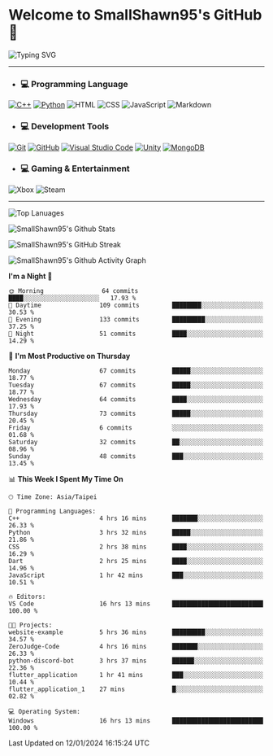 # Welcome to SmallShawn95's GitHub 👋

![Typing SVG](https://readme-typing-svg.demolab.com/?lines=print("Hello,+world");cout+>>+"Hello,+world!";console.log("Hello,+world!")&center=true&vCenter=true&size=22&random=true)

***
<!-- https://shields.io/, https://simpleicons.org/ -->
* ### 💻 Programming Language
[![C++](https://img.shields.io/badge/-C++-00599C?style=flat-square&logo=cplusplus)](https://cplusplus.com/)
[![Python](https://img.shields.io/badge/-Python-3776AB?style=flat-square&logo=python&logoColor=white)](https://www.python.org/)
![HTML](https://img.shields.io/badge/-HTML-E34F26?style=flat-square&logo=html5&logoColor=white)
![CSS](https://img.shields.io/badge/-CSS-1572B6?style=flat-square&logo=css3)
![JavaScript](https://img.shields.io/badge/-JavaScript-F7DF1E?style=flat-square&logo=javascript&logoColor=white)
![Markdown](https://img.shields.io/badge/-Markdown-000000?style=flat-square&logo=markdown)
* ### 💻 Development Tools
[![Git](https://img.shields.io/badge/-Git-f05032?style=flat-square&logo=git&logoColor=white)](https://git-scm.com/)
[![GitHub](https://img.shields.io/badge/-GitHub-181717?style=flat-square&logo=github)](https://github.com/)
[![Visual Studio Code](https://img.shields.io/badge/-Visual%20Studio%20Code-007ACC?style=flat-square&logo=visualstudiocode)](https://code.visualstudio.com/)
[![Unity](https://img.shields.io/badge/-Unity-000000?style=flat-square&logo=unity)](https://unity.com/)
[![MongoDB](https://img.shields.io/badge/-MongoDB-47A248?style=flat-square&logo=mongodb&logoColor=white)](https://www.mongodb.com/)
* ### 💻 Gaming & Entertainment
![Xbox](https://img.shields.io/badge/-Xbox-107C10?style=flat-square&logo=xbox)
![Steam](https://img.shields.io/badge/-Steam-000000?style=flat-square&logo=steam)
***
<!-- ![GitHub User's Stars](https://img.shields.io/github/stars/smallshawn95?color=orange&label=Stars&labelColor=yellow) -->
<!-- ![GitHub Followers](https://img.shields.io/github/followers/smallshawn95?color=orange&label=Followers&labelColor=FFDBAC) -->

![Top Lanuages](https://github-readme-stats.vercel.app/api/top-langs/?username=smallshawn95&theme=holi&layout=donut&size_weight=0.5&count_weight=0.5&exclude_repo=smallshawn95.github.io)

![SmallShawn95's Github Stats](https://github-readme-stats.vercel.app/api?username=smallshawn95&theme=holi&show_icons=true)

![SmallShawn95's GitHub Streak](https://streak-stats.demolab.com/?user=smallshawn95&theme=holi-theme&date_format=M%20j%5B%2C%20Y%5D)

![SmallShawn95's Github Activity Graph](https://github-readme-activity-graph.vercel.app/graph?username=smallshawn95&theme=tokyo-night)

<!-- ![SmallShawn95's WakaTime Stats](https://github-readme-stats.vercel.app/api/wakatime?username=smallshawn95) -->
<!-- ![Repositorie Card](https://github-readme-stats.vercel.app/api/pin/?username=smallshawn95&repo=Python-Discord-Bot-Course&theme=holi) -->
<!-- ![Repositorie Card](https://github-readme-stats.vercel.app/api/pin/?username=smallshawn95&repo=ZeroJudge-Code&theme=holi) -->

<!--START_SECTION:waka-->
**I'm a Night 🦉** 

```text
🌞 Morning                64 commits          ████░░░░░░░░░░░░░░░░░░░░░   17.93 % 
🌆 Daytime                109 commits         ████████░░░░░░░░░░░░░░░░░   30.53 % 
🌃 Evening                133 commits         █████████░░░░░░░░░░░░░░░░   37.25 % 
🌙 Night                  51 commits          ████░░░░░░░░░░░░░░░░░░░░░   14.29 % 
```
📅 **I'm Most Productive on Thursday** 

```text
Monday                   67 commits          █████░░░░░░░░░░░░░░░░░░░░   18.77 % 
Tuesday                  67 commits          █████░░░░░░░░░░░░░░░░░░░░   18.77 % 
Wednesday                64 commits          ████░░░░░░░░░░░░░░░░░░░░░   17.93 % 
Thursday                 73 commits          █████░░░░░░░░░░░░░░░░░░░░   20.45 % 
Friday                   6 commits           ░░░░░░░░░░░░░░░░░░░░░░░░░   01.68 % 
Saturday                 32 commits          ██░░░░░░░░░░░░░░░░░░░░░░░   08.96 % 
Sunday                   48 commits          ███░░░░░░░░░░░░░░░░░░░░░░   13.45 % 
```


📊 **This Week I Spent My Time On** 

```text
🕑︎ Time Zone: Asia/Taipei

💬 Programming Languages: 
C++                      4 hrs 16 mins       ███████░░░░░░░░░░░░░░░░░░   26.33 % 
Python                   3 hrs 32 mins       █████░░░░░░░░░░░░░░░░░░░░   21.86 % 
CSS                      2 hrs 38 mins       ████░░░░░░░░░░░░░░░░░░░░░   16.29 % 
Dart                     2 hrs 25 mins       ████░░░░░░░░░░░░░░░░░░░░░   14.96 % 
JavaScript               1 hr 42 mins        ███░░░░░░░░░░░░░░░░░░░░░░   10.51 % 

🔥 Editors: 
VS Code                  16 hrs 13 mins      █████████████████████████   100.00 % 

🐱‍💻 Projects: 
website-example          5 hrs 36 mins       █████████░░░░░░░░░░░░░░░░   34.57 % 
ZeroJudge-Code           4 hrs 16 mins       ███████░░░░░░░░░░░░░░░░░░   26.33 % 
python-discord-bot       3 hrs 37 mins       ██████░░░░░░░░░░░░░░░░░░░   22.36 % 
flutter_application      1 hr 41 mins        ███░░░░░░░░░░░░░░░░░░░░░░   10.44 % 
flutter_application_1    27 mins             █░░░░░░░░░░░░░░░░░░░░░░░░   02.82 % 

💻 Operating System: 
Windows                  16 hrs 13 mins      █████████████████████████   100.00 % 
```


 Last Updated on 12/01/2024 16:15:24 UTC
<!--END_SECTION:waka-->

<!--
**smallshawn95/smallshawn95** is a ✨ _special_ ✨ repository because its `README.md` (this file) appears on your GitHub profile.

- 🔭 I’m currently working on ...
- 🌱 I’m currently learning ...
- 👯 I’m looking to collaborate on ...
- 🤔 I’m looking for help with ...
- 💬 Ask me about ...
- 📫 How to reach me: ...
- 😄 Pronouns: ...
- ⚡ Fun fact: ...
-->
